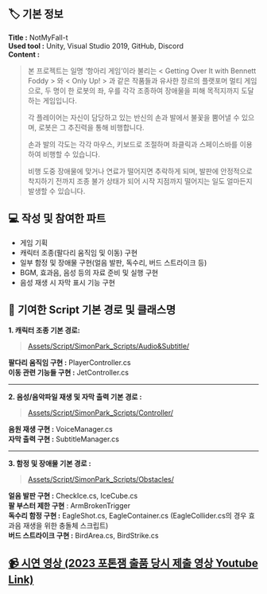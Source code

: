 ## 🏷️ 기본 정보
**Title :** NotMyFall-t   
**Used tool :** Unity, Visual Studio 2019, GitHub, Discord   
**Content :**   
>본 프로젝트는 일명 ‘항아리 게임’이라 불리는 < Getting Over It with Bennett Foddy > 와 < Only Up! > 과 같은 작품들과 유사한 장르의 플랫포머 멀티 게임으로, 두 명이 한 로봇의 좌, 우를 각각 조종하여 장애물을 피해 목적지까지 도달하는 게임입니다.   
>
>각 플레이어는 자신이 담당하고 있는 반신의 손과 발에서 불꽃을 뿜어낼 수 있으며, 로봇은 그 추진력을 통해 비행합니다.
>
>손과 발의 각도는 각각 마우스, 키보드로 조절하며 좌클릭과 스페이스바를 이용하여 비행할 수 있습니다.
>
>비행 도중 장애물에 맞거나 연료가 떨어지면 추락하게 되며, 발판에 안정적으로 착지하기 전까지 조종 불가 상태가 되어 시작 지점까지 떨어지는 일도 얼마든지 발생할 수 있습니다.
   
   
## 💻 작성 및 참여한 파트   
* 게임 기획
* 캐릭터 조종(팔다리 움직임 및 이동) 구현
* 일부 함정 및 장애물 구현(얼음 발판, 독수리, 버드 스트라이크 등)
* BGM, 효과음, 음성 등의 자료 준비 및 실행 구현
* 음성 재생 시 자막 표시 기능 구현
   
   
## 📂 기여한 Script 기본 경로 및 클래스명
**1. 캐릭터 조종 기본 경로:**   
> [Assets/Script/SimonPark_Scripts/Audio&Subtitle/ ](https://github.com/HazySound/NotMyFallt_rework/tree/a195631fa3f6d54662002f1bf3020c216e39edd0/Assets/Script/SimonPark_Scripts/Audio%26Subtitle)   

**팔다리 움직임 구현 :** PlayerController.cs   
**이동 관련 기능들 구현 :** JetController.cs   
   
---
**2. 음성/음악파일 재생 및 자막 출력 기본 경로 :** 
> [Assets/Script/SimonPark_Scripts/Controller/ ](https://github.com/HazySound/NotMyFallt_rework/tree/a195631fa3f6d54662002f1bf3020c216e39edd0/Assets/Script/SimonPark_Scripts/Controller)

**음원 재생 구현 :** VoiceManager.cs   
**자막 출력 구현 :** SubtitleManager.cs   
   
---
**3. 함정 및 장애물 기본 경로 :** 
> [Assets/Script/SimonPark_Scripts/Obstacles/ ](https://github.com/HazySound/NotMyFallt_rework/tree/a224575b93ab2888b521d891444da1dbb9b8530c/Assets/Script/SimonPark_Scripts/Obstacles)

**얼음 발판 구현 :** CheckIce.cs, IceCube.cs   
**팔 부스터 제한 구현** : ArmBrokenTrigger   
**독수리 함정 구현 :** EagleShot.cs, EagleContainer.cs  (EagleCollider.cs의 경우 효과음 재생을 위한 충돌체 스크립트)   
**버드 스트라이크 구현 :** BirdArea.cs, BirdStrike.cs   
   
   
## [📹 시연 영상 (2023 포톤잼 출품 당시 제출 영상 Youtube Link)](https://www.youtube.com/watch?v=jTH2MDyW_-o)   
